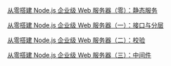 [从零搭建 Node.js 企业级 Web 服务器（零）：静态服务](https://segmentfault.com/a/1190000023311123)

[从零搭建 Node.js 企业级 Web 服务器（一）：接口与分层](https://segmentfault.com/a/1190000023324135)

[从零搭建 Node.js 企业级 Web 服务器（二）：校验](https://segmentfault.com/a/1190000023340748)

[从零搭建 Node.js 企业级 Web 服务器（三）：中间件](https://segmentfault.com/a/1190000023351467)
